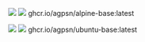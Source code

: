 ![ ](https://ghcr-badge.egpl.dev/agpsn/alpine-base/size?tag=latest&color=black&label=SIZE&ignore=latest)
![ ](https://ghcr-badge.egpl.dev/agpsn/alpine-base/latest_tag?color=black&label=VERSION&ignore=latest)
  ghcr.io/agpsn/alpine-base:latest

![ ](https://ghcr-badge.egpl.dev/agpsn/ubuntu-base/size?tag=latest&color=black&label=SIZE&ignore=latest)
![ ](https://ghcr-badge.egpl.dev/agpsn/ubuntu-base/latest_tag?color=black&label=VERSION&ignore=latest)
  ghcr.io/agpsn/ubuntu-base:latest
